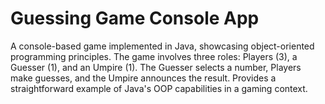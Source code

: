 # Guessing Game Console App

A console-based game implemented in Java, showcasing object-oriented programming principles. The game involves three roles: Players (3), a Guesser (1), and an Umpire (1). The Guesser selects a number, Players make guesses, and the Umpire announces the result. Provides a straightforward example of Java's OOP capabilities in a gaming context.
